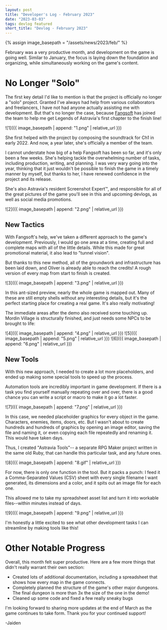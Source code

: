 ```yaml
---
layout: post
title: "Developer's Log - February 2023"
date: "2023-03-03"
tags: devlog featured
short_title: "Devlog - February 2023"
---
```

{% assign image_basepath = "/assets/news/2023/feb/" %}

February was a very productive month, and development on the game is going well. Similar to January, the focus is laying down the foundation and organizing, while simultaneously working on the game's content. 

# No Longer "Solo"
The first key detail I'd like to mention is that the project is officially no longer a "solo" project. Granted I've always had help from various collaborators and freelancers, I have not had anyone actually assisting me with development. But that's no longer the case, because [Fangsoft](https://www.twitter.com/fangsoft_) has joined the team to help me get Legends of Astravia's first chapter to the finish line!

![1]({{ image_basepath | append: "1.png" | relative_url }})

She first helped with the project by composing the soundtrack for Ch1 in early 2022. And now, a year later, she's officially a member of the team.

I cannot understate how big of a help Fangsoft has been so far, and it's only been a few weeks. She's helping tackle the overwhelming number of tasks, including production, writing, and planning. I was very wary going into the year, thinking that it just wouldn't be possible to finish the game in a timely manner by myself, but thanks to her, I have renewed confidence in the project and its release.

She's also Astravia's resident Screenshot Expert™, and responsible for all of the great pictures of the game you'll see in this and upcoming devlogs, as well as social media promotions. 

![2]({{ image_basepath | append: "2.png" | relative_url }})

## New Tactics
With Fangsoft's help, we've taken a different approach to the game's development. Previously, I would go one area at a time, creating full and complete maps with all of the little details. While this made for great promotional material, it also lead to "tunnel vision".

But thanks to this new method, all of the groundwork and infrastructure has been laid down, and Oliver is already able to reach the credits! A rough version of every map from start to finish is created. 

![3]({{ image_basepath | append: "3.png" | relative_url }})

In this ant-sized preview, nearly the whole game is mapped out. Many of these are still empty shells without any interesting details, but it's the perfect starting place for creating a real game. It's also really motivating!

The immediate areas after the demo also received some touching up. Mordin Village is structurally finished, and just needs some NPCs to be brought to life:


![4]({{ image_basepath | append: "4.png" | relative_url }})
![5]({{ image_basepath | append: "5.png" | relative_url }})
![6]({{ image_basepath | append: "6.png" | relative_url }})


## New Tools
With this new approach, I needed to create a lot more placeholders, and ended up making some special tools to speed up the process.

Automation tools are incredibly important in game development. If there is a task you find yourself manually repeating over and over, there is a good chance you can write a script or macro to make it go a lot faster.

![7]({{ image_basepath | append: "7.png" | relative_url }})

In this case, we needed placeholder graphics for every object in the game. Characters, enemies, items, doors, etc. But I wasn't about to create hundreds and hundreds of graphics by opening an image editor, saving the file and naming it, or even copying each file repeatedly and renaming it. This would have taken days.

Thus, I created "Astravia Tools"-- a separate RPG Maker project written in the same old Ruby, that can handle this particular task, and any future ones.

![8]({{ image_basepath | append: "8.gif" | relative_url }})

For now, there is only one function in the tool. But it packs a punch: I feed it a Comma-Separated Values (CSV) sheet with every single filename I want generated, its dimensions and a color, and it spits out an image file for each one. 

This allowed me to take my spreadsheet asset list and turn it into workable files--within minutes instead of days. 

![9]({{ image_basepath | append: "9.png" | relative_url }})

I'm honestly a little excited to see what other development tasks I can streamline by making tools like this!

# Other Notable Progress
Overall, this month felt super productive. Here are a few more things that didn't really warrant their own section:
- Created lots of additional documentation, including a spreadsheet that shows how every map in the game connects.
- Completely planned the structure of the game's other major dungeons. The final dungeon is more than 3x the size of the one in the demo!
- Cleaned up some code and fixed a few really sneaky bugs

I'm looking forward to sharing more updates at the end of March as the game continues to take form. Thank you for your continued support!

-Jaiden
